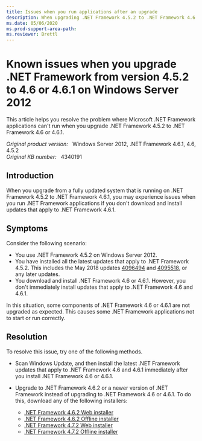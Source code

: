 ```yaml
---
title: Issues when you run applications after an upgrade
description: When upgrading .NET Framework 4.5.2 to .NET Framework 4.6 or 4.6.1, you may experience issues when you run .NET Framework applications. This article provides resolutions for this problem.
ms.date: 05/06/2020
ms.prod-support-area-path: 
ms.reviewer: Brettl
---
```

# Known issues when you upgrade .NET Framework from version 4.5.2 to 4.6 or 4.6.1 on Windows Server 2012

This article helps you resolve the problem where Microsoft .NET Framework applications can't run when you upgrade .NET Framework 4.5.2 to .NET Framework 4.6 or 4.6.1.

_Original product version:_ &nbsp; Windows Server 2012, .NET Framework 4.6.1, 4.6, 4.5.2  
_Original KB number:_ &nbsp; 4340191

## Introduction

When you upgrade from a fully updated system that is running on .NET Framework 4.5.2 to .NET Framework 4.6.1, you may experience issues when you run .NET Framework applications if you don't download and install updates that apply to .NET Framework 4.6.1.

## Symptoms

Consider the following scenario:

- You use .NET Framework 4.5.2 on Windows Server 2012.
- You have installed all the latest updates that apply to .NET Framework 4.5.2. This includes the May 2018 updates [4096494](https://support.microsoft.com/help/4096494/description-of-the-security-and-quality-rollup-for-net-framework-4-5-2) and [4095518](https://support.microsoft.com/help/4095518/description-of-the-security-only-update-for-net-framework-4-5-2-for-wi), or any later updates.
- You download and install .NET Framework 4.6 or 4.6.1. However, you don't immediately install updates that apply to .NET Framework 4.6 and 4.6.1.

In this situation, some components of .NET Framework 4.6 or 4.6.1 are not upgraded as expected. This causes some .NET Framework applications not to start or run correctly.

## Resolution

To resolve this issue, try one of the following methods.

- Scan Windows Update, and then install the latest .NET Framework updates that apply to .NET Framework 4.6 and 4.6.1 immediately after you install .NET Framework 4.6 or 4.6.1.

- Upgrade to .NET Framework 4.6.2 or a newer version of .NET Framework instead of upgrading to .NET Framework 4.6 or 4.6.1. To do this, download any of the following installers:  

  - [.NET Framework 4.6.2 Web installer](https://go.microsoft.com/fwlink/?linkid=780597)
  - [.NET Framework 4.6.2 Offline installer](https://go.microsoft.com/fwlink/?linkid=780601)
  - [.NET Framework 4.7.2 Web installer](https://go.microsoft.com/fwlink/?LinkId=863262)
  - [.NET Framework 4.7.2 Offline installer](https://go.microsoft.com/fwlink/?linkid=863265)
